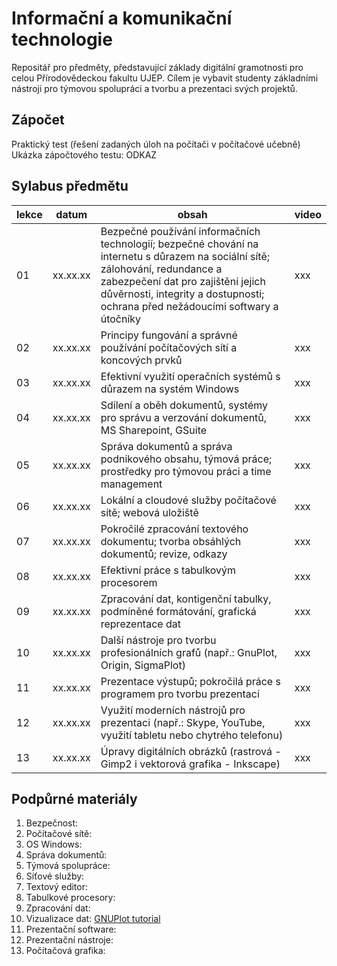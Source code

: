 # Informační a komunikační technologie
Repositář pro předměty, představující základy digitální gramotnosti pro celou Přírodovědeckou fakultu UJEP. Cílem je vybavit studenty základními nástroji pro týmovou spolupráci a tvorbu a prezentaci svých projektů.

## Zápočet
Praktický test (řešení zadaných úloh na počítači v počítačové učebně)
Ukázka zápočtového testu: ODKAZ

## Sylabus předmětu
|lekce|datum|obsah|video|
|---|---|---|---|
|01|xx.xx.xx|Bezpečné používání informačních technologií; bezpečné chování na internetu s důrazem na sociální sítě; zálohování, redundance a zabezpečení dat pro zajištění jejich důvěrnosti, integrity a dostupnosti; ochrana před nežádoucími softwary a útočníky|xxx|
|02|xx.xx.xx|Principy fungování a správné používání počítačových sítí a koncových prvků|xxx|
|03|xx.xx.xx|Efektivní využití operačních systémů s důrazem na systém Windows|xxx|
|04|xx.xx.xx|Sdílení a oběh dokumentů, systémy pro správu a verzování dokumentů, MS Sharepoint, GSuite|xxx|
|05|xx.xx.xx|Správa dokumentů a správa podnikového obsahu, týmová práce; prostředky pro týmovou práci a time management|xxx|
|06|xx.xx.xx|Lokální a cloudové služby počítačové sítě; webová uložiště|xxx|
|07|xx.xx.xx|Pokročilé zpracování textového dokumentu; tvorba obsáhlých dokumentů; revize, odkazy|xxx|
|08|xx.xx.xx|Efektivní práce s tabulkovým procesorem|xxx|
|09|xx.xx.xx|Zpracování dat, kontigenční tabulky, podmíněné formátování, grafická reprezentace dat|xxx|
|10|xx.xx.xx|Další nástroje pro tvorbu profesionálních grafů (např.: GnuPlot, Origin, SigmaPlot)|xxx|
|11|xx.xx.xx|Prezentace výstupů; pokročilá práce s programem pro tvorbu prezentací|xxx|
|12|xx.xx.xx|Využití moderních nástrojů pro prezentaci (např.: Skype, YouTube, využití tabletu nebo chytrého telefonu)|xxx|
|13|xx.xx.xx|Úpravy digitálních obrázků (rastrová - Gimp2 i vektorová grafika - Inkscape)|xxx|

## Podpůrné materiály
01. Bezpečnost: 
02. Počítačové sítě:
03. OS Windows: 
04. Správa dokumentů:
05. Týmová spolupráce:
06. Síťové služby:
07. Textový editor:
08. Tabulkové procesory:
09. Zpracování dat:
10. Vizualizace dat: [GNUPlot tutorial](https://www.sci.muni.cz/~mikulik/gnuplot/gp.html)
11. Prezentační software:
12. Prezentační nástroje:
13. Počítačová grafika: 
